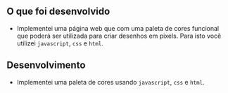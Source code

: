 ## O que foi desenvolvido

- Implementei uma página web que com uma paleta de cores funcional que poderá ser utilizada para criar desenhos em pixels. Para isto você utilizei `javascript`, `css` e `html`.

## Desenvolvimento

- Implementei uma paleta de cores usando `javascript`, `css` e `html`.
